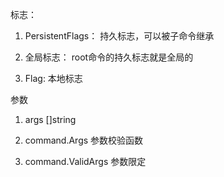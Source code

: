 

标志：

1. PersistentFlags： 持久标志，可以被子命令继承

2. 全局标志： root命令的持久标志就是全局的

3. Flag: 本地标志



参数

1. args []string

2. command.Args 参数校验函数

3. command.ValidArgs 参数限定


